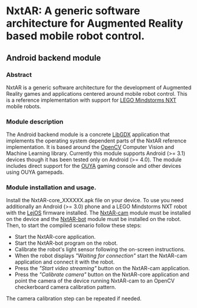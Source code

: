 NxtAR: A generic software architecture for Augmented Reality based mobile robot control.
========================================================================================

Android backend module
----------------------

### Abstract ###

NxtAR is a generic software architecture for the development of Augmented Reality games
and applications centered around mobile robot control. This is a reference implementation
with support for [LEGO Mindstorms NXT][1] mobile robots.

### Module description ###

The Android backend module is a concrete [LibGDX][2] application that implements the operating
system dependent parts of the NxtAR reference implementation. It is based around the [OpenCV][3]
Computer Vision and Machine Learning library. Currently this module supports Android (>= 3.1)
devices though it has been tested only on Android (>= 4.0). The module includes direct support for
the [OUYA][4] gaming console and other devices using OUYA gamepads.

### Module installation and usage. ###

Install the NxtAR-core_XXXXXX.apk file on your device. To use you need additionally an Android (>= 3.0)
phone and a LEGO Mindstorms NXT robot with the [LejOS][5] firmware installed. The [NxtAR-cam][6] module must be
installed on the device and the [NxtAR-bot][7] module must be installed on the robot. Then, to start the compiled
scenario follow these steps:

* Start the NxtAR-core application.
* Start the NxtAR-bot program on the robot.
* Calibrate the robot's light sensor following the on-screen instructions.
* When the robot displays *"Waiting for connection"* start the NxtAR-cam application and connect it with the robot.
* Press the *"Start video streaming"* button on the NxtAR-cam application.
* Press the *"Calibrate camera"* button on the NxtAR-core application and point the camera of the device running NxtAR-cam to an OpenCV checkerboard camera calibration pattern.

The camera calibration step can be repeated if needed.

 [1]: http://www.lego.com/en-us/mindstorms/?domainredir=mindstorms.lego.com
 [2]: http://libgdx.badlogicgames.com/
 [3]: http://opencv.org/
 [4]: https://www.ouya.tv/
 [5]: http://www.lejos.org/nxj.php
 [6]: https://github.com/sagge-miky/NxtAR-cam
 [7]: https://github.com/sagge-miky/NxtAR-bot

